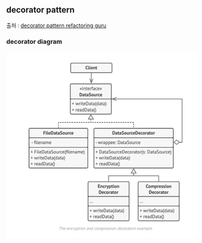 ## decorator pattern

출처 : [decorator pattern refactoring guru](https://refactoring.guru/design-patterns/decorator)

### decorator diagram
![decorator-diagram](../../../../../../../../resources/pattern/design/decorator/decorator-diagram.png)
